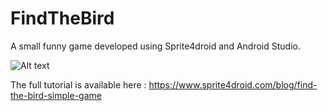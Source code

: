 # FindTheBird
A small funny game developed using Sprite4droid and Android Studio.

![Alt text](https://www.sprite4droid.com/images/articles/findthebird/findthebird%20-7.png "Find the bird  Sprite4droid")


The full tutorial is available here : 
https://www.sprite4droid.com/blog/find-the-bird-simple-game

